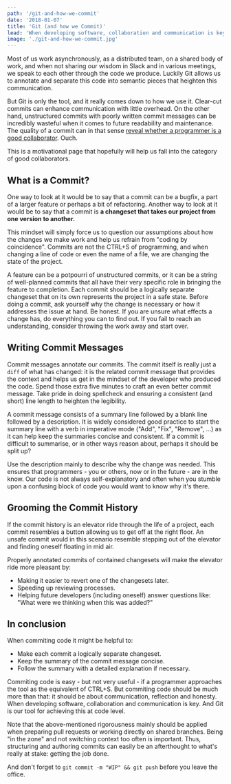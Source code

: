```yaml
---
path: '/git-and-how-we-commit'
date: '2018-01-07'
title: 'Git (and how we Commit)'
lead: 'When developing software, collaboration and communication is key. And Git is our tool for achieving this at code level.'
image: './git-and-how-we-commit.jpg'
---
```


Most of us work asynchronously, as a distributed team, on a shared body of work, and when not sharing our wisdom in Slack and in various meetings, we speak to each other through the code we produce. Luckily Git allows us to annotate and separate this code into semantic pieces that heighten this communication.

But Git is only the tool, and it really comes down to how we use it. Clear-cut commits can enhance communication with little overhead. On the other hand, unstructured commits with poorly written commit messages can be incredibly wasteful when it comes to future readability and maintenance. The quality of a commit can in that sense [reveal whether a programmer is a good collaborator](http://who-t.blogspot.no/2009/12/on-commit-messages.html). Ouch.

This is a motivational page that hopefully will help us fall into the category of good collaborators.

## What is a Commit?

One way to look at it would be to say that a commit can be a bugfix, a part of a larger feature or perhaps a bit of refactoring. Another way to look at it would be to say that a commit is **a changeset that takes our project from one version to another.**

This mindset will simply force us to question our assumptions about how the changes we make work and help us refrain from "coding by coincidence". Commits are not the CTRL+S of programming, and when changing a line of code or even the name of a file, we are changing the state of the project.

A feature can be a potpourri of unstructured commits, or it can be a string of well-planned commits that all have their very specific role in bringing the feature to completion. Each commit should be a logically separate changeset that on its own represents the project in a safe state. Before doing a commit, ask yourself why the change is necessary or how it addresses the issue at hand. Be honest. If you are unsure what effects a change has, do everything you can to find out. If you fail to reach an understanding, consider throwing the work away and start over.

## Writing Commit Messages

Commit messages annotate our commits. The commit itself is really just a `diff` of what has changed: it is the related commit message that provides the context and helps us get in the mindset of the developer who produced the code. Spend those extra five minutes to craft an even better commit message. Take pride in doing spellcheck and ensuring a consistent (and short) line length to heighten the legibility.

A commit message consists of a summary line followed by a blank line followed by a description. It is widely considered good practice to start the summary line with a verb in imperative mode ("Add", "Fix", "Remove", ...) as it can help keep the summaries concise and consistent. If a commit is difficult to summarise, or in other ways reason about, perhaps it should be split up?

Use the description mainly to describe why the change was needed. This ensures that programmers - you or others, now or in the future - are in the know. Our code is not always self-explanatory and often when you stumble upon a confusing block of code you would want to know why it's there.

## Grooming the Commit History

If the commit history is an elevator ride through the life of a project, each commit resembles a button allowing us to get off at the right floor. An unsafe commit would in this scenario resemble stepping out of the elevator and finding oneself floating in mid air.

Properly annotated commits of contained changesets will make the elevator ride more pleasant by:

- Making it easier to revert one of the changesets later.
- Speeding up reviewing processes.
- Helping future developers (including oneself) answer questions like: "What were we thinking when this was added?"

## In conclusion

When commiting code it might be helpful to:

- Make each commit a logically separate changeset.
- Keep the summary of the commit message concise.
- Follow the summary with a detailed explanation if necessary.

Commiting code is easy - but not very useful - if a programmer approaches the tool as the equivalent of CTRL+S. But commiting code should be much more than that: it should be about communication, reflection and honesty. When developing software, collaboration and communication is key. And Git is our tool for achieving this at code level.

Note that the above-mentioned rigorousness mainly should be applied when preparing pull requests or working directly on shared branches. Being "in the zone" and not switching context too often is important. Thus, structuring and authoring commits can easily be an afterthought to what's really at stake: getting the job done.

And don't forget to `git commit -m "WIP" && git push` before you leave the office.
